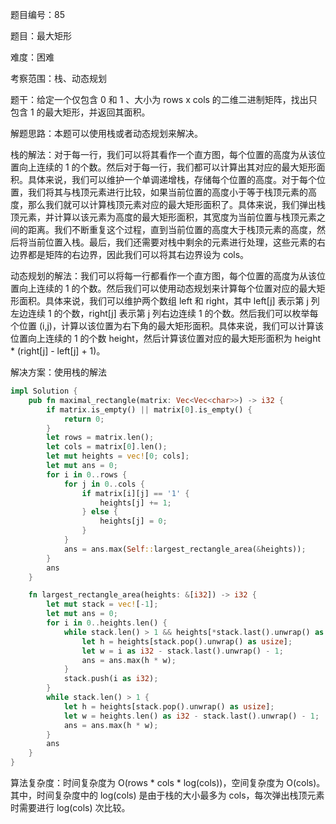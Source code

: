 题目编号：85

题目：最大矩形

难度：困难

考察范围：栈、动态规划

题干：给定一个仅包含 0 和 1 、大小为 rows x cols 的二维二进制矩阵，找出只包含 1 的最大矩形，并返回其面积。

解题思路：本题可以使用栈或者动态规划来解决。

栈的解法：对于每一行，我们可以将其看作一个直方图，每个位置的高度为从该位置向上连续的 1 的个数。然后对于每一行，我们都可以计算出其对应的最大矩形面积。具体来说，我们可以维护一个单调递增栈，存储每个位置的高度。对于每个位置，我们将其与栈顶元素进行比较，如果当前位置的高度小于等于栈顶元素的高度，那么我们就可以计算栈顶元素对应的最大矩形面积了。具体来说，我们弹出栈顶元素，并计算以该元素为高度的最大矩形面积，其宽度为当前位置与栈顶元素之间的距离。我们不断重复这个过程，直到当前位置的高度大于栈顶元素的高度，然后将当前位置入栈。最后，我们还需要对栈中剩余的元素进行处理，这些元素的右边界都是矩阵的右边界，因此我们可以将其右边界设为 cols。

动态规划的解法：我们可以将每一行都看作一个直方图，每个位置的高度为从该位置向上连续的 1 的个数。然后我们可以使用动态规划来计算每个位置对应的最大矩形面积。具体来说，我们可以维护两个数组 left 和 right，其中 left[j] 表示第 j 列左边连续 1 的个数，right[j] 表示第 j 列右边连续 1 的个数。然后我们可以枚举每个位置 (i,j)，计算以该位置为右下角的最大矩形面积。具体来说，我们可以计算该位置向上连续的 1 的个数 height，然后计算该位置对应的最大矩形面积为 height * (right[j] - left[j] + 1)。

解决方案：使用栈的解法

```rust
impl Solution {
    pub fn maximal_rectangle(matrix: Vec<Vec<char>>) -> i32 {
        if matrix.is_empty() || matrix[0].is_empty() {
            return 0;
        }
        let rows = matrix.len();
        let cols = matrix[0].len();
        let mut heights = vec![0; cols];
        let mut ans = 0;
        for i in 0..rows {
            for j in 0..cols {
                if matrix[i][j] == '1' {
                    heights[j] += 1;
                } else {
                    heights[j] = 0;
                }
            }
            ans = ans.max(Self::largest_rectangle_area(&heights));
        }
        ans
    }

    fn largest_rectangle_area(heights: &[i32]) -> i32 {
        let mut stack = vec![-1];
        let mut ans = 0;
        for i in 0..heights.len() {
            while stack.len() > 1 && heights[*stack.last().unwrap() as usize] >= heights[i] {
                let h = heights[stack.pop().unwrap() as usize];
                let w = i as i32 - stack.last().unwrap() - 1;
                ans = ans.max(h * w);
            }
            stack.push(i as i32);
        }
        while stack.len() > 1 {
            let h = heights[stack.pop().unwrap() as usize];
            let w = heights.len() as i32 - stack.last().unwrap() - 1;
            ans = ans.max(h * w);
        }
        ans
    }
}
```

算法复杂度：时间复杂度为 O(rows * cols * log(cols))，空间复杂度为 O(cols)。其中，时间复杂度中的 log(cols) 是由于栈的大小最多为 cols，每次弹出栈顶元素时需要进行 log(cols) 次比较。